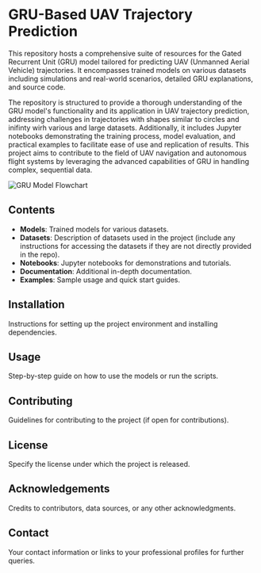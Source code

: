 
# GRU-Based UAV Trajectory Prediction

This repository hosts a comprehensive suite of resources for the Gated Recurrent Unit (GRU) model tailored for predicting UAV (Unmanned Aerial Vehicle) trajectories. It encompasses trained models on various datasets including simulations and real-world scenarios, detailed GRU explanations, and source code. 

The repository is structured to provide a thorough understanding of the GRU model's functionality and its application in UAV trajectory prediction, addressing challenges in trajectories with shapes similar to circles and inifinty wirh various and large datasets. Additionally, it includes Jupyter notebooks demonstrating the training process, model evaluation, and practical examples to facilitate ease of use and replication of results. This project aims to contribute to the field of UAV navigation and autonomous flight systems by leveraging the advanced capabilities of GRU in handling complex, sequential data.

![GRU Model Flowchart](images/GRU_arc.png)

## Contents
- **Models**: Trained models for various datasets.
- **Datasets**: Description of datasets used in the project (include any instructions for accessing the datasets if they are not directly provided in the repo).
- **Notebooks**: Jupyter notebooks for demonstrations and tutorials.
- **Documentation**: Additional in-depth documentation.
- **Examples**: Sample usage and quick start guides.

## Installation
Instructions for setting up the project environment and installing dependencies.

## Usage
Step-by-step guide on how to use the models or run the scripts.

## Contributing
Guidelines for contributing to the project (if open for contributions).

## License
Specify the license under which the project is released.

## Acknowledgements
Credits to contributors, data sources, or any other acknowledgments.

## Contact
Your contact information or links to your professional profiles for further queries.
